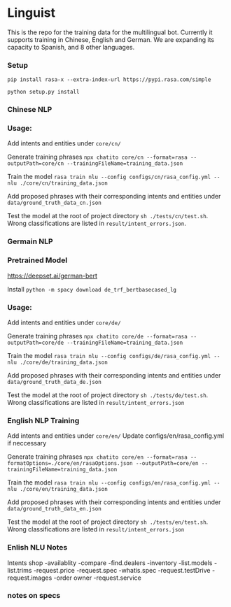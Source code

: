# Linguist
This is the repo for the training data for the multilingual bot.
Currently it supports training in Chinese, English and German. We are expanding its capacity to Spanish, and 8 other languages.

### Setup
`pip install rasa-x --extra-index-url https://pypi.rasa.com/simple`

`python setup.py install`





### Chinese NLP

### Usage:

Add intents and entities under `core/cn/`

Generate training phrases `npx chatito core/cn --format=rasa --outputPath=core/cn --trainingFileName=training_data.json`

Train the model `rasa train nlu --config configs/cn/rasa_config.yml --nlu ./core/cn/training_data.json`

Add proposed phrases with their corresponding intents and entities under `data/ground_truth_data_cn.json`

Test the model at the root of project directory `sh ./tests/cn/test.sh`. Wrong classifications are listed in `result/intent_errors.json`.

### Germain NLP
### Pretrained Model
https://deepset.ai/german-bert

Install `python -m spacy download de_trf_bertbasecased_lg`

### Usage:

Add intents and entities under `core/de/`

Generate training phrases `npx chatito core/de --format=rasa --outputPath=core/de --trainingFileName=training_data.json`

Train the model `rasa train nlu --config configs/de/rasa_config.yml --nlu ./core/de/training_data.json`

Add proposed phrases with their corresponding intents and entities under `data/ground_truth_data_de.json`

Test the model at the root of project directory `sh ./tests/de/test.sh`. Wrong classifications are listed in `result/intent_errors.json`


### English NLP Training

Add intents and entities under `core/en/`
Update configs/en/rasa_config.yml if neccessary 

Generate training phrases `npx chatito core/en --format=rasa --formatOptions=./core/en/rasaOptions.json --outputPath=core/en --trainingFileName=training_data.json`

Train the model `rasa train nlu --config configs/en/rasa_config.yml --nlu ./core/en/training_data.json`

Add proposed phrases with their corresponding intents and entities under `data/ground_truth_data_en.json`

Test the model at the root of project directory `sh ./tests/en/test.sh`. Wrong classifications are listed in `result/intent_errors.json`

### Enlish NLU Notes

Intents
    shop
        -availablity
        -compare
        -find.dealers
        -inventory
        -list.models
        -list.trims
        -request.price
        -request.spec
        -whatis.spec
        -request.testDrive
        -request.images
        -order
    owner
        -request.service

### notes on specs